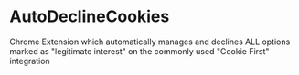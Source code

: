 # AutoDeclineCookies
 Chrome Extension which automatically manages and declines ALL options marked as "legitimate interest" on the commonly used "Cookie First" integration
